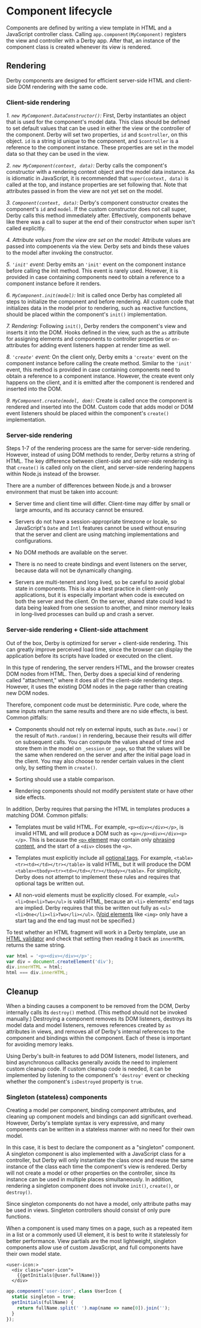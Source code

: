 # Component lifecycle


Components are defined by writing a view template in HTML and a JavaScript controller class. Calling `app.component(MyComponent)` registers the view and controller with a Derby app. After that, an instance of the component class is created whenever its view is rendered.


## Rendering

Derby components are designed for efficient server-side HTML and client-side DOM rendering with the same code.


### Client-side rendering

*1. `new MyComponent.DataConstructor()`:* First, Derby instantiates an object that is used for the component's model data. This class should be defined to set default values that can be used in either the view or the controller of the component. Derby will set two properties, `id` and `$controller`, on this object. `id` is a string id unique to the component, and `$controller` is a reference to the component instance. These properties are set in the model data so that they can be used in the view.

*2. `new MyComponent(context, data)`:* Derby calls the component's constructor with a rendering context object and the model data instance. As is idiomatic in JavaScript, it is recommended that `super(context, data)` is called at the top, and instance properties are set following that. Note that attributes passed in from the view are not yet set on the model.

*3. `Component(context, data)`:* Derby's component constructor creates the component's `id` and `model`. If the custom constructor does not call super, Derby calls this method immediately after. Effectively, components behave like there was a call to super at the end of their constructor when super isn't called explicitly.

*4. Attribute values from the view are set on the model:* Attribute values are passed into compoenents via the view. Derby sets and binds these values to the model after invoking the constructor.

*5. `'init'` event:* Derby emits an `'init'` event on the component instance before calling the init method. This event is rarely used. However, it is provided in case containing components need to obtain a reference to a component instance before it renders.

*6. `MyComponent.init(model)`:* Init is called once Derby has completed all steps to initialize the component and before rendering. All custom code that initializes data in the model prior to rendering, such as reactive functions, should be placed within the component's `init()` implementation.

*7. Rendering:* Following `init()`, Derby renders the component's view and inserts it into the DOM. Hooks defined in the view, such as the `as` attribute for assigning elements and components to controller properties or `on-` attributes for adding event listeners happen at render time as well.

*8. `'create'` event:* On the client only, Derby emits a `'create'` event on the component instance before calling the create method. Similar to the `'init'` event, this method is provided in case containing components need to obtain a reference to a component instance. However, the create event only happens on the client, and it is emitted after the component is rendered and inserted into the DOM.

*9. `MyComponent.create(model, dom)`:* Create is called once the component is rendered and inserted into the DOM. Custom code that adds model or DOM event listeners should be placed within the component's `create()` implementation.


### Server-side rendering

Steps 1-7 of the rendering process are the same for server-side rendering. However, instead of using DOM methods to render, Derby returns a string of HTML. The key difference between client-side and server-side rendering is that `create()` is called only on the client, and server-side rendering happens within Node.js instead of the browser.

There are a number of differences between Node.js and a browser environment that must be taken into account:

* Server time and client time will differ. Client-time may differ by small or large amounts, and its accuracy cannot be ensured.

* Servers do not have a session-appropriate timezone or locale, so JavaScript's `Date` and `Intl` features cannot be used without ensuring that the server and client are using matching implementations and configurations.

* No DOM methods are available on the server.

* There is no need to create bindings and event listeners on the server, because data will not be dynamically changing.

* Servers are multi-tenent and long lived, so be careful to avoid global state in components. This is also a best practice in client-only applications, but it is especially important when code is executed on both the server and the client. On the server, shared state could lead to data being leaked from one session to another, and minor memory leaks in long-lived processes can build up and crash a server.


### Server-side rendering + Client-side attachment

Out of the box, Derby is optimized for server + client-side rendering. This can greatly improve perceived load time, since the browser can display the application before its scripts have loaded or executed on the client.

In this type of rendering, the server renders HTML, and the browser creates DOM nodes from HTML. Then, Derby does a special kind of rendering called "attachment," where it does all of the client-side rendering steps. However, it uses the existing DOM nodes in the page rather than creating new DOM nodes.

Therefore, component code must be deterministic. Pure code, where the same inputs return the same results and there are no side effects, is best. Common pitfalls:

* Components should not rely on external inputs, such as `Date.now()` or the result of `Math.random()` in rendering, because their results will differ on subsequent calls. You can compute the values ahead of time and store them in the model on `_session` or `_page`, so that the values will be the same when rendered on the server and after the initial page load in the client. You may also choose to render certain values in the client only, by setting them in `create()`.

* Sorting should use a stable comparison.

* Rendering components should not modify persistent state or have other side effects.


In addition, Derby requires that parsing the HTML in templates produces a matching DOM. Common pitfalls:

* Templates must be valid HTML. For example, `<p><div></div></p>`, is invalid HTML and will produce a DOM such as `<p></p><div></div><p></p>`. This is because the [`<p>` element](https://html.spec.whatwg.org/multipage/grouping-content.html#the-p-element) may contain only [phrasing content](https://html.spec.whatwg.org/multipage/dom.html#phrasing-content), and the start of a `<div>` closes the `<p>`.

* Templates must explicitly include all [optional tags](https://html.spec.whatwg.org/multipage/syntax.html#optional-tags). For example, `<table><tr><td></td></tr></table>` is valid HTML, but it will produce the DOM `<table><tbody><tr><td></td></tr></tbody></table>`. For simplicity, Derby does not attempt to implement these rules and requires that optional tags be written out.

* All non-void elements must be explicitly closed. For example, `<ul><li>One<li>Two</ul>` is valid HTML, because an `<li>` elements' end tags are implied. Derby requires that this be written out fully as `<ul><li>One</li><li>Two</li></ul>`. ([Void elements](https://html.spec.whatwg.org/multipage/syntax.html#void-elements) like `<img>` only have a start tag and the end tag must not be specified.)

To test whether an HTML fragment will work in a Derby template, use an [HTML validator](https://validator.nu/) and check that setting then reading it back as `innerHTML` returns the same string.

```js
var html = '<p><div></div></p>';
var div = document.createElement('div');
div.innerHTML = html;
html === div.innerHTML;
```


## Cleanup

When a binding causes a component to be removed from the DOM, Derby internally calls its `destroy()` method. (This method should not be invoked manually.) Destroying a component removes its DOM listeners, destroys its model data and model listeners, removes references created by `as` attributes in views, and removes all of Derby's internal references to the component and bindings within the component. Each of these is important for avoiding memory leaks.

Using Derby's built-in features to add DOM listeners, model listeners, and bind asynchronous callbacks generally avoids the need to implement custom cleanup code. If custom cleanup code is needed, it can be implemented by listening to the component's `'destroy'` event or checking whether the component's `isDestroyed` property is `true`.


### Singleton (stateless) components

Creating a model per component, binding component attributes, and cleaning up component models and bindings can add significant overhead. However, Derby's template syntax is very expressive, and many components can be written in a stateless manner with no need for their own model.

In this case, it is best to declare the component as a "singleton" component. A singleton component is also implemented with a JavaScript class for a controller, but Derby will only instantiate the class once and reuse the same instance of the class each time the component's view is rendered. Derby will not create a model or other properties on the controller, since its instance can be used in multiple places simultaneously. In addition, rendering a singleton component does not invoke `init()`, `create()`, or `destroy()`.

Since singleton components do not have a model, only attribute paths may be used in views. Singleton controllers should consist of only pure functions.

When a component is used many times on a page, such as a repeated item in a list or a commonly used UI element, it is best to write it statelessly for better performance. View partials are the most lightweight, singleton components allow use of custom JavaScript, and full components have their own model state.

```derby
<user-icon:>
  <div class="user-icon">
    {{getInitials(@user.fullName)}}
  </div>
```

```js
app.component('user-icon', class UserIcon {
  static singleton = true;
  getInitials(fullName) {
    return fullName.split(' ').map(name => name[0]).join('');
  }
});
```
